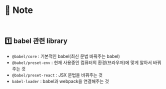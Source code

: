 # :notebook_with_decorative_cover: Note

<br>

## :one: babel 관련 library

- `@babel/core` : 기본적인 babel(최신 문법 바꿔주는 babel)
- `@babel/preset-env` : 현재 사용중인 컴퓨터의 환경(브라우저)에 맞게 알아서 바꿔주는 것
- `@babel/preset-react` : JSX 문법을 바꿔주는 것
- `babel-loader` : babel과 webpack을 연결해주는 것